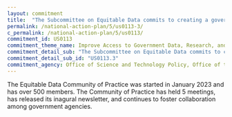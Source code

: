 ```yaml
---
layout: commitment
title:  "The Subcommittee on Equitable Data commits to creating a government-wide community of practice, including a listserv, learning assets such as “how to” guides, and regular webinars to share lessons learned across agencies."
permalink: /national-action-plan/5/us0113-3/
c_permalink: /national-action-plan/5/us0113/
commitment_id: US0113
commitment_theme_name: Improve Access to Government Data, Research, and Information
commitment_detail_sub: "The Subcommittee on Equitable Data commits to creating a government-wide community of practice, including a listserv, learning assets such as “how to” guides, and regular webinars to share lessons learned across agencies."
commitment_detail_sub_id: "US0113.3"
commitment_agency: Office of Science and Technology Policy, Office of the Chief Technology Officer
---
```


The Equitable Data Community of Practice was started in January 2023 and has over 500 members. The Community of Practice has held 5 meetings, has released its inagural newsletter, and continues to foster collaboration among government agencies.